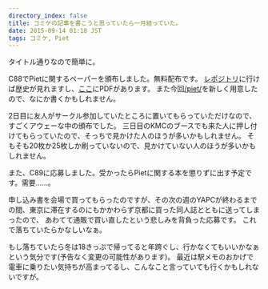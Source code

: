 ```yaml
---
directory_index: false
title: コミケの記事を書こうと思っていたら一月経っていた。
date: 2015-09-14 01:18 JST
tags: コミケ, Piet
---
```


タイトル通りなので簡単に。

C88でPietに関するペーパーを頒布しました。無料配布です。
[レポジトリ](https://github.com/nna774/C88Paper/)に行けば歴史が見れますし、[ここ](/piet/c88paper.pdf)にPDFがあります。
また今回[/piet/](/piet/)を新しく用意したので、なにか書くかもしれません。

2日目に友人がサークル参加していたところに置いてもらっていただけなので、すごくアウェーな中の頒布でした。
三日目のKMCのブースでも来た人に押し付けてもらっていたので、そっちで見かけた人のほうが多いかもしれません。
そもそも20枚か25枚しか刷っていないので、見かけていない人のほうが多いかもしれません。

また、C89に応募しました。受かったらPietに関する本を懲りずに出す予定です。需要……。

申し込み書を会場で買ってもらったのですが、その次の週のYAPCが終わるまでの間、東京に滞在するのにもかかわらず京都に買った同人誌とともに送ってしまったので、
あわてて通販で買い直したという悲しみを背負った応募です。
これで落ちていたらかなしいなぁ。

もし落ちていたら冬は18きっぷで帰ってると年跨ぐし、行かなくてもいいかなぁ という気分です(予告なく変更の可能性があります)。
最近は駅メモのおかげで電車に乗りたい気持ちが高まってるし、こんなこと言っていても行くかもしれないですが。

